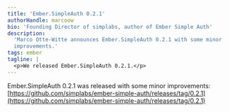 ```yaml
---
title: 'Ember.SimpleAuth 0.2.1'
authorHandle: marcoow
bio: 'Founding Director of simplabs, author of Ember Simple Auth'
description:
  'Marco Otte-Witte announces Ember.SimpleAuth 0.2.1 with some minor
  improvements.'
tags: ember
tagline: |
  <p>We released Ember.SimpleAuth 0.2.1.</p>
---
```


Ember.SimpleAuth 0.2.1 was released with some minor improvements:
[https://github.com/simplabs/ember-simple-auth/releases/tag/0.2.1](https://github.com/simplabs/ember-simple-auth/releases/tag/0.2.1)

